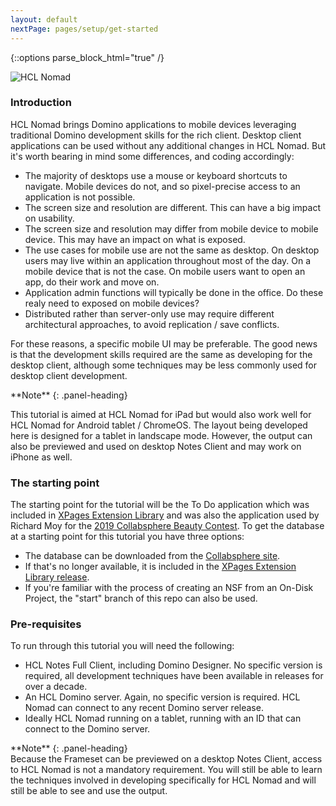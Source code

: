 ```yaml
---
layout: default
nextPage: pages/setup/get-started
---
```


{::options parse_block_html="true" /}

![HCL Nomad](/images/HCL_Nomad@2x.png "HCL Nomad")

### Introduction
HCL Nomad brings Domino applications to mobile devices leveraging traditional Domino development skills for the rich client. Desktop client applications can be used without any additional changes in HCL Nomad. But it's worth bearing in mind some differences, and coding accordingly:
- The majority of desktops use a mouse or keyboard shortcuts to navigate. Mobile devices do not, and so pixel-precise access to an application is not possible.
- The screen size and resolution are different. This can have a big impact on usability.
- The screen size and resolution may differ from mobile device to mobile device. This may have an impact on what is exposed.
- The use cases for mobile use are not the same as desktop. On desktop users may live within an application throughout most of the day. On a mobile device that is not the case. On mobile users want to open an app, do their work and move on.
- Application admin functions will typically be done in the office. Do these realy need to exposed on mobile devices?
- Distributed rather than server-only use may require different architectural approaches, to avoid replication / save conflicts.

For these reasons, a specific mobile UI may be preferable. The good news is that the development skills required are the same as developing for the desktop client, although some techniques may be less commonly used for desktop client development.

<div class="panel panel-info">
**Note**
{: .panel-heading}
<div class="panel-body">

This tutorial is aimed at HCL Nomad for iPad but would also work well for HCL Nomad for Android tablet / ChromeOS. The layout being developed here is designed for a tablet in landscape mode. However, the output can also be previewed and used on desktop Notes Client and may work on iPhone as well.

</div>
</div>

### The starting point

The starting point for the tutorial will be the To Do application which was included in [XPages Extension Library](https://extlib.openntf.org/main.nsf/project.xsp?r=project/XPages%20Extension%20Library/releases/90465DD127801C93852581D0005F915E) and was also the application used by Richard Moy for the [2019 Collabsphere Beauty Contest](https://collabsphere.org/ug/collabsphere2019.nsf/contest.html). To get the database at a starting point for this tutorial you have three options:
- The database can be downloaded from the [Collabsphere site](https://collabsphere.org/ug/collabsphere2019.nsf/todo.zip).
- If that's no longer available, it is included in the [XPages Extension Library release](https://extlib.openntf.org/main.nsf/project.xsp?r=project/XPages%20Extension%20Library/releases/90465DD127801C93852581D0005F915E).
- If you're familiar with the process of creating an NSF from an On-Disk Project, the "start" branch of this repo can also be used.

### Pre-requisites

To run through this tutorial you will need the following:
- HCL Notes Full Client, including Domino Designer. No specific version is required, all development techniques have been available in releases for over a decade.
- An HCL Domino server. Again, no specific version is required. HCL Nomad can connect to any recent Domino server release.
- Ideally HCL Nomad running on a tablet, running with an ID that can connect to the Domino server.

<div class="panel panel-info">
**Note**
{: .panel-heading}
<div class="panel-body">
Because the Frameset can be previewed on a desktop Notes Client, access to HCL Nomad is not a mandatory requirement. You will still be able to learn the techniques involved in developing specifically for HCL Nomad and will still be able to see and use the output.
</div>
</div>

